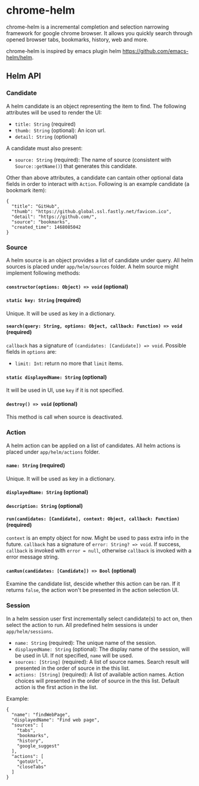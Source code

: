 # chrome-helm
chrome-helm is a incremental completion and selection narrowing framework for google chrome browser. It allows you quickly search through opened browser tabs, bookmarks, history, web and more.

chrome-helm is inspired by emacs plugin helm https://github.com/emacs-helm/helm.

## Helm API

### Candidate
A helm candidate is an object representing the item to find. The following attributes will be used to render the UI:
- `title: String` (required)
- `thumb: String` (optional): An icon url.
- `detail: String` (optional)

A candidate must also present:
- `source: String` (required): The name of source (consistent with `Source::getName()`) that generates this candidate.

Other than above attributes, a candidate can cantain other optional data fields in order to interact with `Action`. Following is an example candidate (a bookmark item):
```
{
  "title": "GitHub",
  "thumb": "https://github.global.ssl.fastly.net/favicon.ico",
  "detail": "https://github.com/",
  "source": "bookmarks",
  "created_time": 1468085042
}
```

### Source
A helm source is an object provides a list of candidate under query. All helm sources is placed under `app/helm/sources` folder. A helm source might implement following methods:

#### `constructor(options: Object) => void` (optional)

#### `static key: String` (required)
Unique. It will be used as key in a dictionary.

#### `search(query: String, options: Object, callback: Function) => void` (required)
`callback` has a signature of `(candidates: [Candidate]) => void`. Possible fields in `options` are:
- `limit: Int`: return no more that `limit` items.

#### `static displayedName: String` (optional)
It will be used in UI, use `key` if it is not specified.

#### `destroy() => void` (optional)
This method is call when source is deactivated.

### Action
A helm action can be applied on a list of candidates. All helm actions is placed under `app/helm/actions` folder.

#### `name: String` (required)
Unique. It will be used as key in a dictionary.

#### `displayedName: String` (optional)

#### `description: String` (optional)

#### `run(candidates: [Candidate], context: Object, callback: Function)` (required)
`context` is an empty object for now. Might be used to pass extra info in the future.
`callback` has a signature of `error: String? => void`. If success, `callback` is invoked with `error = null`, otherwise `callback` is invoked with a error message string.

#### `canRun(candidates: [Candidate]) => Bool` (optional)
Examine the candidate list, descide whether this action can be ran. If it returns `false`, the action won't be presented in the action selection UI.

### Session
In a helm session user first incrementally select candidate(s) to act on, then select the action to run. All predefined helm sessions is under `app/helm/sessions`.
- `name: String` (required): The unique name of the session.
- `displayedName: String` (optional): The display name of the session, will be used in UI. If not specified, `name` will be used.
- `sources: [String]` (required): A list of source names. Search result will presented in the order of source in the this list.
- `actions: [String]` (required): A list of available action names. Action choices will presented in the order of source in the this list. Default action is the first action in the list.

Example:
```
{
  "name": "findWebPage",
  "displayedName": "Find web page",
  "sources": [
    "tabs",
    "bookmarks",
    "history",
    "google_suggest"
  ],
  "actions": [
    "gotoUrl",
    "closeTabs"
  ]
}
```
